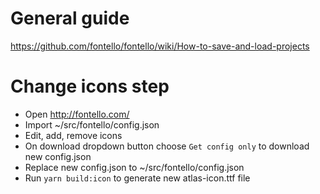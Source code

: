 # General guide
https://github.com/fontello/fontello/wiki/How-to-save-and-load-projects

# Change icons step
- Open http://fontello.com/
- Import ~/src/fontello/config.json
- Edit, add, remove icons
- On download dropdown button choose `Get config only` to download new config.json
- Replace new config.json to ~/src/fontello/config.json
- Run `yarn build:icon` to generate new atlas-icon.ttf file
